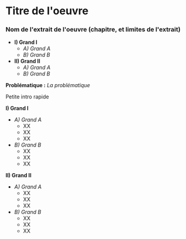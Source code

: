 # Titre de l'oeuvre
### Nom de l'extrait de l'oeuvre (chapitre, et limites de l'extrait)

* **I) Grand I**
    * *A) Grand A*
    * *B) Grand B*
* **II) Grand II**
    * *A) Grand A*
    * *B) Grand B*

**Problématique :** *La problématique*

Petite intro rapide

**I) Grand I**
* *A) Grand A*
  * XX
  * XX
  * XX
* *B) Grand B*
  * XX
  * XX
  * XX

**II) Grand II**
* *A) Grand A*
  * XX
  * XX
  * XX
* *B) Grand B*
  * XX
  * XX
  * XX
